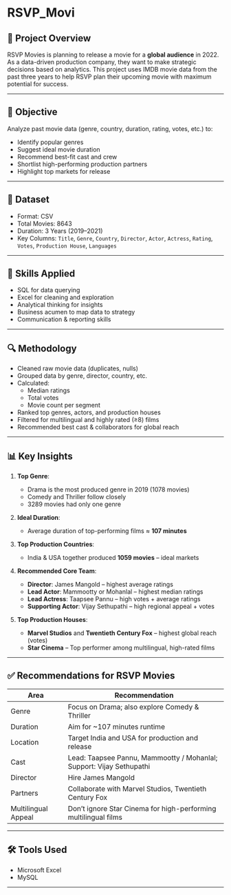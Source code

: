 # RSVP_Movi

## 📌 Project Overview

RSVP Movies is planning to release a movie for a **global audience** in 2022. As a data-driven production company, they want to make strategic decisions based on analytics. This project uses IMDB movie data from the past three years to help RSVP plan their upcoming movie with maximum potential for success.

---

## 🎯 Objective

Analyze past movie data (genre, country, duration, rating, votes, etc.) to:
- Identify popular genres
- Suggest ideal movie duration
- Recommend best-fit cast and crew
- Shortlist high-performing production partners
- Highlight top markets for release

---

## 📁 Dataset

- Format: CSV
- Total Movies: 8643
- Duration: 3 Years (2019–2021)
- Key Columns: `Title`, `Genre`, `Country`, `Director`, `Actor`, `Actress`, `Rating`, `Votes`, `Production House`, `Languages`

---

## 🧮 Skills Applied

- SQL for data querying
- Excel for cleaning and exploration
- Analytical thinking for insights
- Business acumen to map data to strategy
- Communication & reporting skills

---

## 🔍 Methodology

- Cleaned raw movie data (duplicates, nulls)
- Grouped data by genre, director, country, etc.
- Calculated:
  - Median ratings
  - Total votes
  - Movie count per segment
- Ranked top genres, actors, and production houses
- Filtered for multilingual and highly rated (≥8) films
- Recommended best cast & collaborators for global reach

---

## 📊 Key Insights

1. **Top Genre**:  
   - Drama is the most produced genre in 2019 (1078 movies)
   - Comedy and Thriller follow closely
   - 3289 movies had only one genre

2. **Ideal Duration**:  
   - Average duration of top-performing films ≈ **107 minutes**

3. **Top Production Countries**:  
   - India & USA together produced **1059 movies** – ideal markets

4. **Recommended Core Team**:
   - **Director**: James Mangold – highest average ratings
   - **Lead Actor**: Mammootty or Mohanlal – highest median ratings
   - **Lead Actress**: Taapsee Pannu – high votes + average ratings
   - **Supporting Actor**: Vijay Sethupathi – high regional appeal + votes

5. **Top Production Houses**:
   - **Marvel Studios** and **Twentieth Century Fox** – highest global reach (votes)
   - **Star Cinema** – Top performer among multilingual, high-rated films

---

## ✅ Recommendations for RSVP Movies

| Area | Recommendation |
|------|----------------|
| Genre | Focus on Drama; also explore Comedy & Thriller |
| Duration | Aim for ~107 minutes runtime |
| Location | Target India and USA for production and release |
| Cast | Lead: Taapsee Pannu, Mammootty / Mohanlal; Support: Vijay Sethupathi |
| Director | Hire James Mangold |
| Partners | Collaborate with Marvel Studios, Twentieth Century Fox |
| Multilingual Appeal | Don’t ignore Star Cinema for high-performing multilingual films |

---

## 🛠 Tools Used

- Microsoft Excel
- MySQL
---


